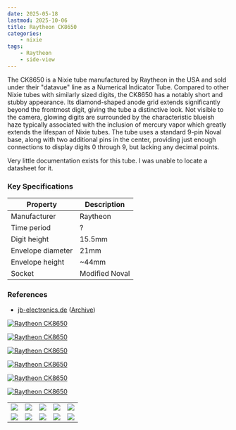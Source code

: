 ```yaml
---
date: 2025-05-18
lastmod: 2025-10-06
title: Raytheon CK8650
categories:
    - nixie
tags:
    - Raytheon
    - side-view
---
```


The CK8650 is a Nixie tube manufactured by Raytheon in the USA and sold under their "datavue" line as a Numerical Indicator Tube. Compared to other Nixie tubes with similarly sized digits, the CK8650 has a notably short and stubby appearance. Its diamond-shaped anode grid extends significantly beyond the frontmost digit, giving the tube a distinctive look. Not visible to the camera, glowing digits are surrounded by the characteristic blueish haze typically associated with the inclusion of mercury vapor which greatly extends the lifespan of Nixie tubes. The tube uses a standard 9-pin Noval base, along with two additional pins in the center, providing just enough connections to display digits 0 through 9, but lacking any decimal points.

Very little documentation exists for this tube. I was unable to locate a datasheet for it.

### Key Specifications

| Property          | Description    |
|-------------------|----------------|
| Manufacturer      | Raytheon       |
| Time period       | ?              |
| Digit height      | 15.5mm         |
| Envelope diameter | 21mm           |
| Envelope height   | ~44mm          |
| Socket            | Modified Noval |

### References

- [jb-electronics.de](http://www.jb-electronics.de/html/elektronik/nixies/n_ck8650.htm) ([Archive](https://web.archive.org/web/20240421194620/http://www.jb-electronics.de/html/elektronik/nixies/n_ck8650.htm))


[![Raytheon CK8650](assets/1.jpg)](assets/1.jpg)

[![Raytheon CK8650](assets/2.jpg)](assets/2.jpg)

[![Raytheon CK8650](assets/3.jpg)](assets/3.jpg)

[![Raytheon CK8650](assets/4.jpg)](assets/4.jpg)

[![Raytheon CK8650](assets/5.jpg)](assets/5.jpg)

[![Raytheon CK8650](assets/7.jpg)](assets/7.jpg)

<table>
    <tr>
        <td>
            <a href="assets/8.jpg">
                <img src="assets/8.jpg">
            </a>
        </td>
        <td>
            <a href="assets/9.jpg">
                <img src="assets/9.jpg">
            </a>
        </td>
        <td>
            <a href="assets/10.jpg">
                <img src="assets/10.jpg">
            </a>
        </td>
         <td>
            <a href="assets/11.jpg">
                <img src="assets/11.jpg">
            </a>
        </td>
        <td>
            <a href="assets/12.jpg">
                <img src="assets/12.jpg">
            </a>
        </td>
    </tr>
    <tr>
        <td>
            <a href="assets/13.jpg">
                <img src="assets/13.jpg">
            </a>
        </td>
        <td>
            <a href="assets/14.jpg">
                <img src="assets/14.jpg">
            </a>
        </td>
        <td>
            <a href="assets/15.jpg">
                <img src="assets/15.jpg">
            </a>
        </td>
         <td>
            <a href="assets/16.jpg">
                <img src="assets/16.jpg">
            </a>
        </td>
        <td>
            <a href="assets/17.jpg">
                <img src="assets/17.jpg">
            </a>
        </td>
    </tr>
</table>
